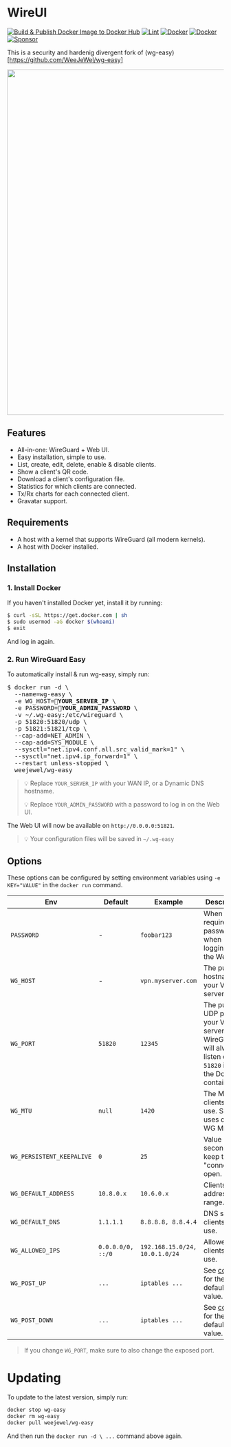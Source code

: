 # WireUI

[![Build & Publish Docker Image to Docker Hub](https://github.com/WeeJeWel/wg-easy/actions/workflows/deploy.yml/badge.svg?branch=production)](https://github.com/WeeJeWel/wg-easy/actions/workflows/deploy.yml)
[![Lint](https://github.com/WeeJeWel/wg-easy/actions/workflows/lint.yml/badge.svg?branch=master)](https://github.com/WeeJeWel/wg-easy/actions/workflows/lint.yml)
[![Docker](https://img.shields.io/docker/v/weejewel/wg-easy/latest)](https://hub.docker.com/r/weejewel/wg-easy)
[![Docker](https://img.shields.io/docker/pulls/weejewel/wg-easy.svg)](https://hub.docker.com/r/weejewel/wg-easy)
[![Sponsor](https://img.shields.io/github/sponsors/weejewel)](https://github.com/sponsors/WeeJeWel)

This is a security and hardenig divergent fork of (wg-easy)[https://github.com/WeeJeWel/wg-easy]

<p align="center">
  <img src="./assets/screenshot.png" width="802" />
</p>

## Features

* All-in-one: WireGuard + Web UI.
* Easy installation, simple to use.
* List, create, edit, delete, enable & disable clients.
* Show a client's QR code.
* Download a client's configuration file.
* Statistics for which clients are connected.
* Tx/Rx charts for each connected client.
* Gravatar support.

## Requirements

* A host with a kernel that supports WireGuard (all modern kernels).
* A host with Docker installed.

## Installation

### 1. Install Docker

If you haven't installed Docker yet, install it by running:

```bash
$ curl -sSL https://get.docker.com | sh
$ sudo usermod -aG docker $(whoami)
$ exit
```

And log in again.

### 2. Run WireGuard Easy

To automatically install & run wg-easy, simply run:

<pre>
$ docker run -d \
  --name=wg-easy \
  -e WG_HOST=<b>🚨YOUR_SERVER_IP</b> \
  -e PASSWORD=<b>🚨YOUR_ADMIN_PASSWORD</b> \
  -v ~/.wg-easy:/etc/wireguard \
  -p 51820:51820/udp \
  -p 51821:51821/tcp \
  --cap-add=NET_ADMIN \
  --cap-add=SYS_MODULE \
  --sysctl="net.ipv4.conf.all.src_valid_mark=1" \
  --sysctl="net.ipv4.ip_forward=1" \
  --restart unless-stopped \
  weejewel/wg-easy
</pre>

> 💡 Replace `YOUR_SERVER_IP` with your WAN IP, or a Dynamic DNS hostname.
> 
> 💡 Replace `YOUR_ADMIN_PASSWORD` with a password to log in on the Web UI.

The Web UI will now be available on `http://0.0.0.0:51821`.

> 💡 Your configuration files will be saved in `~/.wg-easy`


## Options

These options can be configured by setting environment variables using `-e KEY="VALUE"` in the `docker run` command.

| Env | Default | Example | Description |
| - | - | - | - |
| `PASSWORD` | - | `foobar123` | When set, requires a password when logging in to the Web UI. |
| `WG_HOST` | - | `vpn.myserver.com` | The public hostname of your VPN server. |
| `WG_PORT` | `51820` | `12345` | The public UDP port of your VPN server. WireGuard will always listen on `51820` inside the Docker container. |
| `WG_MTU` | `null` | `1420` | The MTU the clients will use. Server uses default WG MTU. |
| `WG_PERSISTENT_KEEPALIVE` | `0` | `25` | Value in seconds to keep the "connection" open. |
| `WG_DEFAULT_ADDRESS` | `10.8.0.x` | `10.6.0.x` | Clients IP address range. |
| `WG_DEFAULT_DNS` | `1.1.1.1` | `8.8.8.8, 8.8.4.4` | DNS server clients will use. |
| `WG_ALLOWED_IPS` | `0.0.0.0/0, ::/0` | `192.168.15.0/24, 10.0.1.0/24` | Allowed IPs clients will use. |
| `WG_POST_UP` | `...` | `iptables ...` | See [config.js](https://github.com/WeeJeWel/wg-easy/blob/master/src/config.js#L19) for the default value. |
| `WG_POST_DOWN` | `...` | `iptables ...` | See [config.js](https://github.com/WeeJeWel/wg-easy/blob/master/src/config.js#L26) for the default value. |

> If you change `WG_PORT`, make sure to also change the exposed port.

# Updating

To update to the latest version, simply run:

```bash
docker stop wg-easy
docker rm wg-easy
docker pull weejewel/wg-easy
```

And then run the `docker run -d \ ...` command above again.